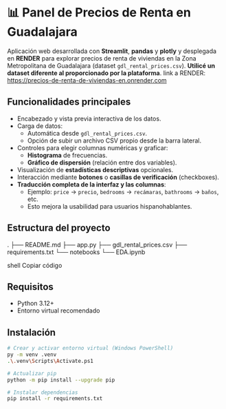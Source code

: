 # 📊 Panel de Precios de Renta en Guadalajara

Aplicación web desarrollada con **Streamlit**, **pandas** y **plotly** y desplegada en **RENDER** para explorar precios de renta de viviendas en la Zona Metropolitana de Guadalajara (dataset `gdl_rental_prices.csv`). **Utilicé un dataset diferente al proporcionado por la plataforma**.
link a RENDER: https://precios-de-renta-de-viviendas-en.onrender.com

## Funcionalidades principales

- Encabezado y vista previa interactiva de los datos.
- Carga de datos:
  - Automática desde `gdl_rental_prices.csv`.
  - Opción de subir un archivo CSV propio desde la barra lateral.
- Controles para elegir columnas numéricas y graficar:
  - **Histograma** de frecuencias.
  - **Gráfico de dispersión** (relación entre dos variables).
- Visualización de **estadísticas descriptivas** opcionales.
- Interacción mediante **botones** o **casillas de verificación** (checkboxes).
- **Traducción completa de la interfaz y las columnas**:  
  - Ejemplo: `price` → `precio`, `bedrooms` → `recámaras`, `bathrooms` → `baños`, etc.  
  - Esto mejora la usabilidad para usuarios hispanohablantes.

## Estructura del proyecto

.
├── README.md
├── app.py
├── gdl_rental_prices.csv
├── requirements.txt
└── notebooks
└── EDA.ipynb

shell
Copiar código

## Requisitos

- Python 3.12+
- Entorno virtual recomendado

## Instalación

```bash
# Crear y activar entorno virtual (Windows PowerShell)
py -m venv .venv
.\.venv\Scripts\Activate.ps1

# Actualizar pip
python -m pip install --upgrade pip

# Instalar dependencias
pip install -r requirements.txt
